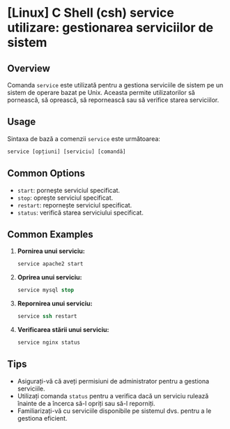 # [Linux] C Shell (csh) service utilizare: gestionarea serviciilor de sistem

## Overview
Comanda `service` este utilizată pentru a gestiona serviciile de sistem pe un sistem de operare bazat pe Unix. Aceasta permite utilizatorilor să pornească, să oprească, să repornească sau să verifice starea serviciilor.

## Usage
Sintaxa de bază a comenzii `service` este următoarea:

```csh
service [opțiuni] [serviciu] [comandă]
```

## Common Options
- `start`: pornește serviciul specificat.
- `stop`: oprește serviciul specificat.
- `restart`: repornește serviciul specificat.
- `status`: verifică starea serviciului specificat.

## Common Examples
1. **Pornirea unui serviciu:**

   ```csh
   service apache2 start
   ```

2. **Oprirea unui serviciu:**

   ```csh
   service mysql stop
   ```

3. **Repornirea unui serviciu:**

   ```csh
   service ssh restart
   ```

4. **Verificarea stării unui serviciu:**

   ```csh
   service nginx status
   ```

## Tips
- Asigurați-vă că aveți permisiuni de administrator pentru a gestiona serviciile.
- Utilizați comanda `status` pentru a verifica dacă un serviciu rulează înainte de a încerca să-l opriți sau să-l reporniți.
- Familiarizați-vă cu serviciile disponibile pe sistemul dvs. pentru a le gestiona eficient.